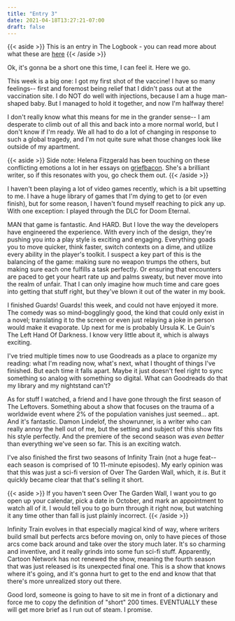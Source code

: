 ```yaml
---
title: "Entry 3"
date: 2021-04-18T13:27:21-07:00
draft: false
---
```


{{< aside >}} This is an entry in The Logbook - you can read more about what these are [here](/posts/logbook) {{< /aside >}}

Ok, it's gonna be a short one this time, I can feel it. Here we go.

This week is a big one: I got my first shot of the vaccine! I have so many feelings-- first and foremost being relief that I didn't pass out at the vaccination site. I do NOT do well with injections, because I am a huge man-shaped baby. But I managed to hold it together, and now I'm halfway there!

I don't really know what this means for me in the grander sense-- I am desperate to climb out of all this and back into a more normal world, but I don't know if I'm ready. We all had to do a lot of changing in response to such a global tragedy, and I'm not quite sure what those changes look like outside of my apartment.

{{< aside >}} Side note: Helena Fitzgerald has been touching on these conflicting emotions a lot in her essays on [griefbacon](https://griefbacon.substack.com/). She's a brilliant writer, so if this resonates with you, go check them out. {{< /aside >}}

I haven't been playing a lot of video games recently, which is a bit upsetting to me. I have a huge library of games that I'm dying to get to (or even finish), but for some reason, I haven't found myself reaching to pick any up. With one exception: I played through the DLC for Doom Eternal. 

MAN that game is fantastic. And HARD. But I love the way the developers have engineered the experience. With every inch of the design, they're pushing you into a play style is exciting and engaging. Everything goads you to move quicker, think faster, switch contexts on a dime, and utilize every ability in the player's toolkit. I suspect a key part of this is the balancing of the game: making sure no weapon trumps the others, but making sure each one fulfills a task perfectly. Or ensuring that encounters are paced to get your heart rate up and palms sweaty, but never move into the realm of unfair. That I can only imagine how much time and care goes into getting that stuff right, but they've blown it out of the water in my book.

I finished Guards! Guards! this week, and could not have enjoyed it more. The comedy was so mind-bogglingly good, the kind that could only exist in a novel; translating it to the screen or even just relaying a joke in person would make it evaporate. Up next for me is probably Ursula K. Le Guin's The Left Hand Of Darkness. I know very little about it, which is always exciting.

I've tried multiple times now to use Goodreads as a place to organize my reading: what I'm reading now, what's next, what I thought of things I've finished. But each time it falls apart. Maybe it just doesn't feel right to sync something so analog with something so digital. What can Goodreads do that my library and my nightstand can't?

As for stuff I watched, a friend and I have gone through the first season of The Leftovers. Something about a show that focuses on the trauma of a worldwide event where 2% of the population vanishes just seemed... apt. And it's fantastic. Damon Lindelof, the showrunner, is a writer who can really annoy the hell out of me, but the setting and subject of this show fits his style perfectly. And the premiere of the second season was _even better_ than everything we've seen so far. This is an exciting watch.

I've also finished the first two seasons of Infinity Train (not a huge feat-- each season is comprised of 10 11-minute episodes). My early opinion was that this was just a sci-fi version of Over The Garden Wall, which, it _is_. But it quickly became clear that that's selling it short.

{{< aside >}} If you haven't seen Over The Garden Wall, I want you to go open up your calendar, pick a date in October, and mark an appointment to watch all of it. I would tell you to go burn through it right now, but watching it any time other than fall is just plainly incorrect.  {{< /aside >}}

Infinity Train evolves in that especially magical kind of way, where writers build small but perfects arcs before moving on, only to have pieces of those arcs come back around and take over the story much later. It's so charming and inventive, and it really grinds into some fun sci-fi stuff. Apparently, Cartoon Network has not renewed the show, meaning the fourth season that was just released is its unexpected final one. This is a show that knows where it's going, and it's gonna hurt to get to the end and know that that there's more unrealized story out there.

Good lord, someone is going to have to sit me in front of a dictionary and force me to copy the definition of "short" 200 times. EVENTUALLY these will get more brief as I run out of steam. I promise.
